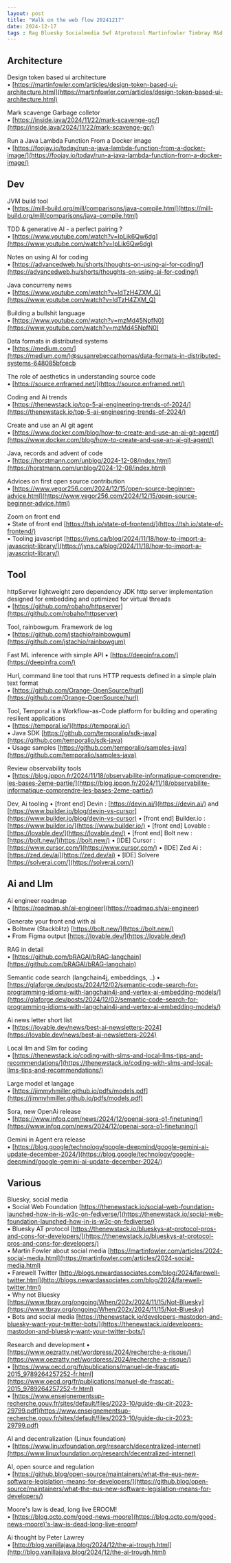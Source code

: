 ```yaml
---
layout: post
title: "Walk on the web flow 20241217"
date: 2024-12-17
tags : Rag Bluesky Socialmedia Swf Atprotocol Martinfowler Timbray R&d Research Httpserver Decentralization Ai Linuxfoundation Jvm Build Log Rainbowgum Newsletter Langchain4j Deepinfra Inference Api Figma Stackbliz Boltnew Lovable Tdd Genai Coding Concurrency Regulation Hurl Http Slm Localllm Language Data Avro Parquet Iceberg Temporal Api Augmenteddeveloper Cursor Roadmap Aiengineer Git Aiagent Records Adventofcode Java Docker Function Lambda Opensource Advice Moore Eroom Law Peterlawrey Openai Sora Observability Zedai Cursor Lovable Boltnew Solverai Devin Builder Gc Garbagecollector Markscavenge 
---
```


## Architecture  

Design token based ui architecture        
	• [https://martinfowler.com/articles/design-token-based-ui-architecture.html](https://martinfowler.com/articles/design-token-based-ui-architecture.html)      

Mark scavenge Garbage colletor     
	• [https://inside.java/2024/11/22/mark-scavenge-gc/](https://inside.java/2024/11/22/mark-scavenge-gc/)     

Run a Java Lambda Function From a Docker image        
	• [https://foojay.io/today/run-a-java-lambda-function-from-a-docker-image/](https://foojay.io/today/run-a-java-lambda-function-from-a-docker-image/)    

## Dev   

JVM build tool    
	• [https://mill-build.org/mill/comparisons/java-compile.html](https://mill-build.org/mill/comparisons/java-compile.html)       

TDD & generative AI - a perfect pairing ?      
	• [https://www.youtube.com/watch?v=IpLik6Qw6dg](https://www.youtube.com/watch?v=IpLik6Qw6dg)         

Notes on using AI for coding      
	• [https://advancedweb.hu/shorts/thoughts-on-using-ai-for-coding/](https://advancedweb.hu/shorts/thoughts-on-using-ai-for-coding/)         

Java concurreny news          
	• [https://www.youtube.com/watch?v=ldTzH4ZXM_Q](https://www.youtube.com/watch?v=ldTzH4ZXM_Q)            

Building a bullshit language        
	• [https://www.youtube.com/watch?v=mzMd45NpfN0](https://www.youtube.com/watch?v=mzMd45NpfN0)         

Data formats in distributed systems       
	• [https://medium.com/](https://medium.com/)@susanrebeccathomas/data-formats-in-distributed-systems-648085bfcecb         

The role of aesthetics in understanding source code       
	• [https://source.enframed.net/](https://source.enframed.net/)        

Coding and Ai trends      
	• [https://thenewstack.io/top-5-ai-engineering-trends-of-2024/](https://thenewstack.io/top-5-ai-engineering-trends-of-2024/)       

Create and use an AI git agent       
	• [https://www.docker.com/blog/how-to-create-and-use-an-ai-git-agent/](https://www.docker.com/blog/how-to-create-and-use-an-ai-git-agent/)           

Java, records and advent of code       
	• [https://horstmann.com/unblog/2024-12-08/index.html](https://horstmann.com/unblog/2024-12-08/index.html)        

Advices on first open source contribution     
	• [https://www.yegor256.com/2024/12/15/open-source-beginner-advice.html](https://www.yegor256.com/2024/12/15/open-source-beginner-advice.html)        

Zoom on front end      
	• State of front end [https://tsh.io/state-of-frontend/](https://tsh.io/state-of-frontend/)       
	• Tooling javascript [https://jvns.ca/blog/2024/11/18/how-to-import-a-javascript-library/](https://jvns.ca/blog/2024/11/18/how-to-import-a-javascript-library/)       

## Tool   

httpServer  lightweight zero dependency JDK http server implementation designed for embedding and optimized for virtual threads         
	• [https://github.com/robaho/httpserver](https://github.com/robaho/httpserver)         

Tool, rainbowgum. Framework de log      
	• [https://github.com/jstachio/rainbowgum](https://github.com/jstachio/rainbowgum)       

Fast ML inference with simple API
	• [https://deepinfra.com/](https://deepinfra.com/)      

Hurl,  command line tool that runs HTTP requests defined in a simple plain text format        
	• [https://github.com/Orange-OpenSource/hurl](https://github.com/Orange-OpenSource/hurl)      

Tool, Temporal is a Workflow-as-Code platform for building and operating resilient applications        
	• [https://temporal.io/](https://temporal.io/)       
	• Java SDK [https://github.com/temporalio/sdk-java](https://github.com/temporalio/sdk-java)        
	• Usage samples [https://github.com/temporalio/samples-java](https://github.com/temporalio/samples-java)        

Review observability tools     
	• [https://blog.ippon.fr/2024/11/18/observabilite-informatique-comprendre-les-bases-2eme-partie/](https://blog.ippon.fr/2024/11/18/observabilite-informatique-comprendre-les-bases-2eme-partie/)       


Dev, Ai tooling
	• [front end] Devin : [https://devin.ai/](https://devin.ai/) and [https://www.builder.io/blog/devin-vs-cursor](https://www.builder.io/blog/devin-vs-cursor)
	• [front end] Builder.io : [https://www.builder.io/](https://www.builder.io/)
	• [front end] Lovable : [https://lovable.dev/](https://lovable.dev/)
	• [front end] Bolt new : [https://bolt.new/](https://bolt.new/)
	• [IDE] Cursor : [https://www.cursor.com/](https://www.cursor.com/)
	• [IDE] Zed Ai : [https://zed.dev/ai](https://zed.dev/ai)
	• [IDE] Solvere [https://solverai.com/](https://solverai.com/)


## Ai and Llm

Ai engineer roadmap       
	• [https://roadmap.sh/ai-engineer](https://roadmap.sh/ai-engineer)         

Generate your front end with ai       
	• Boltnew (Stackblitz) [https://bolt.new/](https://bolt.new/)        
	• From Figma output [https://lovable.dev/](https://lovable.dev/)        

RAG in detail      
	• [https://github.com/bRAGAI/bRAG-langchain](https://github.com/bRAGAI/bRAG-langchain)        

Semantic code search (langchain4j, embeddings, ..)
	• [https://glaforge.dev/posts/2024/12/02/semantic-code-search-for-programming-idioms-with-langchain4j-and-vertex-ai-embedding-models/](https://glaforge.dev/posts/2024/12/02/semantic-code-search-for-programming-idioms-with-langchain4j-and-vertex-ai-embedding-models/)   

Ai news letter short list      
	• [https://lovable.dev/news/best-ai-newsletters-2024](https://lovable.dev/news/best-ai-newsletters-2024)       

Local llm and Slm for coding       
	• [https://thenewstack.io/coding-with-slms-and-local-llms-tips-and-recommendations/](https://thenewstack.io/coding-with-slms-and-local-llms-tips-and-recommendations/)           

Large model et langage       
	• [https://jimmyhmiller.github.io/pdfs/models.pdf](https://jimmyhmiller.github.io/pdfs/models.pdf)         

Sora, new OpenAi release       
	• [https://www.infoq.com/news/2024/12/openai-sora-o1-finetuning/](https://www.infoq.com/news/2024/12/openai-sora-o1-finetuning/)        

Gemini in Agent era release        
	• [https://blog.google/technology/google-deepmind/google-gemini-ai-update-december-2024/](https://blog.google/technology/google-deepmind/google-gemini-ai-update-december-2024/)       

## Various

Bluesky, social media        
	• Social Web Foundation [https://thenewstack.io/social-web-foundation-launched-how-in-is-w3c-on-fediverse/](https://thenewstack.io/social-web-foundation-launched-how-in-is-w3c-on-fediverse/)        
	• Bluesky AT protocol [https://thenewstack.io/blueskys-at-protocol-pros-and-cons-for-developers/](https://thenewstack.io/blueskys-at-protocol-pros-and-cons-for-developers/)       
	• Martin Fowler about social media [https://martinfowler.com/articles/2024-social-media.html](https://martinfowler.com/articles/2024-social-media.html)    
	• Farewell Twitter [http://blogs.newardassociates.com/blog/2024/farewell-twitter.html](http://blogs.newardassociates.com/blog/2024/farewell-twitter.html)      
	• Why not Bluesky [https://www.tbray.org/ongoing/When/202x/2024/11/15/Not-Bluesky](https://www.tbray.org/ongoing/When/202x/2024/11/15/Not-Bluesky)          
	• Bots and social media [https://thenewstack.io/developers-mastodon-and-bluesky-want-your-twitter-bots/](https://thenewstack.io/developers-mastodon-and-bluesky-want-your-twitter-bots/)       

Research and development
	• [https://www.oezratty.net/wordpress/2024/recherche-a-risque/](https://www.oezratty.net/wordpress/2024/recherche-a-risque/)      
	• [https://www.oecd.org/fr/publications/manuel-de-frascati-2015_9789264257252-fr.html](https://www.oecd.org/fr/publications/manuel-de-frascati-2015_9789264257252-fr.html)       
	• [https://www.enseignementsup-recherche.gouv.fr/sites/default/files/2023-10/guide-du-cir-2023-29799.pdf](https://www.enseignementsup-recherche.gouv.fr/sites/default/files/2023-10/guide-du-cir-2023-29799.pdf)     

AI and decentralization (Linux foundation)     
	• [https://www.linuxfoundation.org/research/decentralized-internet](https://www.linuxfoundation.org/research/decentralized-internet)           

AI, open source and regulation       
	• [https://github.blog/open-source/maintainers/what-the-eus-new-software-legislation-means-for-developers/](https://github.blog/open-source/maintainers/what-the-eus-new-software-legislation-means-for-developers/)     

Moore's law is dead, long live EROOM!       
	• [https://blog.octo.com/good-news-moore](https://blog.octo.com/good-news-moore)'s-law-is-dead-long-live-eroom!          

Ai thought by Peter Lawrey      
	• [http://blog.vanillajava.blog/2024/12/the-ai-trough.html](http://blog.vanillajava.blog/2024/12/the-ai-trough.html)      


